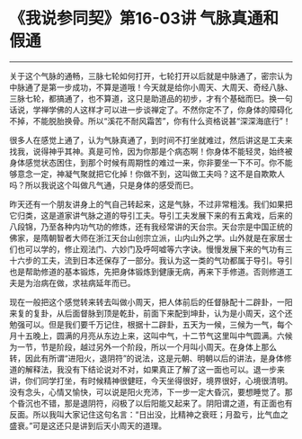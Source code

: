 # 《我说参同契》第16-03讲 气脉真通和假通

------

关于这个气脉的通畅，三脉七轮如何打开，七轮打开以后就是中脉通了，密宗认为中脉通了是第一步成功，不算是道哦！今天就是给你小周天、大周天、奇经八脉、三脉七轮，都搞通了，也不算道，这只是助道品的初步，才有个基础而巳。换一句话说，学禅学佛的人这样才可以进一步谈禅定了。不然你定不了，你身体的障碍化不掉，不能脱胎换骨。所以“溪花不耐风霜苦”，你有什么资格说甚“深深海底行”！

很多人在感觉上通了，认为气脉真通了，到时间不打坐就难过，然后讲这是工夫来找我，说得神乎其神。真是可怜，因为你那是个病态啊！你身体不能轻灵，始终被身体感觉状态困住，到那个时候有周期性的难过一来，你非要坐一下不可。你不能够意念一定，神凝气聚就把它化掉！你做不到，这叫做工夫吗？这不是自欺欺人吗？所以我说这个叫做凡气通，只是身体的感受而巳。

昨天还有一个朋友讲身上的气自己转起来，这是气脉，不过非常粗浅。我们如果把它归类，这是道家讲气脉之道的导引工夫。导引工夫发展下来的有五禽戏，后来的八段锦，乃至各种内功气功的修炼，还有我经常讲的天台宗。天台宗是中国正统的佛家，是隋朝智者大师在浙江天台山创宗立派，山内山外之学。山外就是在家居士们也可以学的，修止观法门、六妙门及呼呵嘘等六字诀。慢慢发展下来的气功有三十六步的工夫，流到日本还保存了一部分。我认为这一类的气功都属于导引。导引也是帮助修道的基本锻炼，先把身体锻炼到健康无病，再来下手修道。否则修道工夫是为治病在做，求袪病延年而已。

现在一般把这个感觉转来转去叫做小周天，把人体前后的任督脉配十二辟卦，一阳来复的复卦，从后面督脉到顶是乾卦，前面下来配到坤卦，认为是小周天，这个还勉强可以。但是我们要千万记住，根据十二辟卦，五天为一候，三候为一气，每个月十五晚上，圆满的月亮从东边上来，这叫中气，十二节气这里叫中气圆满。六候为一节，节是阶段，越过另外一个阶段，所以一个月叫小周天。在身体上那么 转，因此有所谓“进阳火，退阴符”的说法，这是元朝、明朝以后的讲法，是身体修道的解释法，我没有下结论说对不对，如果真正了解了这一面也可以。退一步来讲，你们同学打坐，有时候精神很健旺，今天坐得很好，境界很好，心境很清明。没有念头，心情又愉快，可以说是阳火充沛，下一步一定大昏沉，要想睡觉了。那个昏沉也不错，那是退阴符，闷极了以后阳能又起来了。阴阳谓之道，有正面也有反面。所以我叫大家记住这句名言：“日出没，比精神之衰旺；月盈亏，比气血之盛衰。”可是这还只是讲到后天小周天的道理。